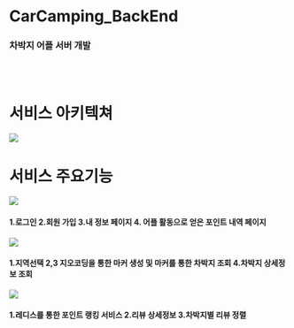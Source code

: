 # CarCamping_BackEnd
### 차박지 어플 서버 개발
<br><br>
# 서비스 아키텍쳐
<img src="https://user-images.githubusercontent.com/59498625/132569910-d66c2c0f-623d-4055-9630-f79cbb26fbd0.png"><br>

# 서비스 주요기능
<img src="https://user-images.githubusercontent.com/59498625/132573448-5c5f4748-7b42-4018-ab31-4701fa66ac69.png"><br>
#### 1.로그인 2.회원 가입 3.내 정보 페이지 4. 어플 활동으로 얻은 포인트 내역 페이지<br>
<img src="https://user-images.githubusercontent.com/59498625/132573341-e5870759-7d43-4961-ab80-cf38385198f3.png"><br>
#### 1.지역선택 2,3 지오코딩을 통한 마커 생성 및 마커를 통한 차박지 조회 4.차박지 상세정보 조회<br>
<img src="https://user-images.githubusercontent.com/59498625/132574683-786af308-8809-406c-ae05-c13f924b7918.png"><br>
#### 1.레디스를 통한 포인트 랭킹 서비스 2.리뷰 상세정보 3.차박지별 리뷰 정렬<br>


